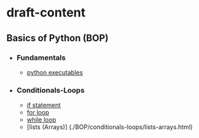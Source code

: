 # draft-content

## Basics of Python (BOP)

  - ### Fundamentals
    - [python executables](./BOP/fundamentals/python_executables.html)
    

  - ### Conditionals-Loops
    - [if statement](./BOP/conditionals-loops/if_statement.html)
    - [for loop](./BOP/conditionals-loops/for_loop_python.html)
    - [while loop](./BOP/conditionals-loops/while_loop_python.html)
    - [lists (Arrays)] (./BOP/conditionals-loops/lists-arrays.html)
